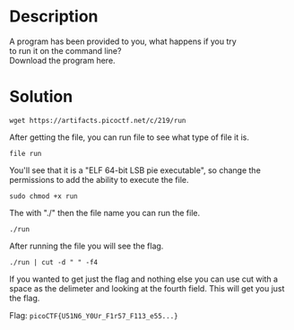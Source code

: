 # Description

A program has been provided to you, what happens if you try <br>
to run it on the command line? <br>
Download the program here.

# Solution

```wget https://artifacts.picoctf.net/c/219/run```

After getting the file, you can run file to see what type of file it is.

```file run```

You'll see that it is a "ELF 64-bit LSB pie executable", so change the permissions to add the ability to execute the file.

```sudo chmod +x run```

The with "./" then the file name you can run the file.

```./run```

After running the file you will see the flag.

```./run | cut -d " " -f4```

If you wanted to get just the flag and nothing else you can use cut with a space as the delimeter and looking at the fourth field. This will get you just the flag.

Flag: ```picoCTF{U51N6_Y0Ur_F1r57_F113_e55...}```
